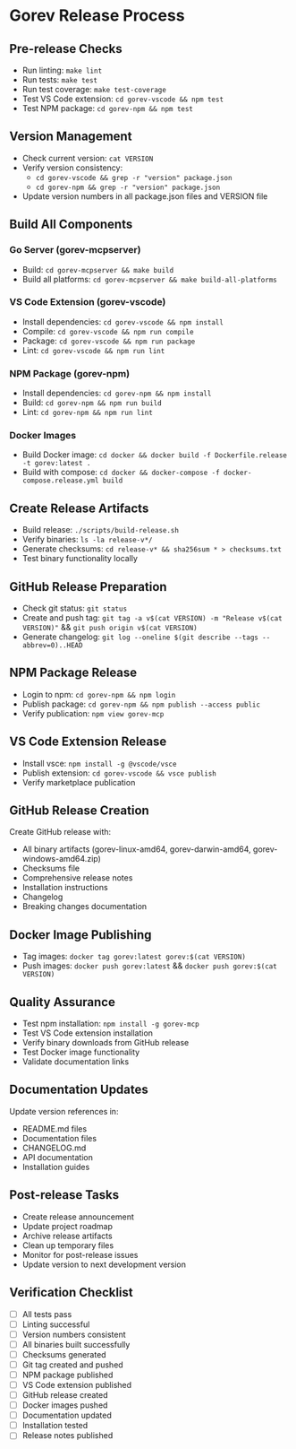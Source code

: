 # Gorev Release Process

## Pre-release Checks
- Run linting: `make lint`
- Run tests: `make test`
- Run test coverage: `make test-coverage`
- Test VS Code extension: `cd gorev-vscode && npm test`
- Test NPM package: `cd gorev-npm && npm test`

## Version Management
- Check current version: `cat VERSION`
- Verify version consistency: 
  - `cd gorev-vscode && grep -r "version" package.json`
  - `cd gorev-npm && grep -r "version" package.json`
- Update version numbers in all package.json files and VERSION file

## Build All Components
### Go Server (gorev-mcpserver)
- Build: `cd gorev-mcpserver && make build`
- Build all platforms: `cd gorev-mcpserver && make build-all-platforms`

### VS Code Extension (gorev-vscode)
- Install dependencies: `cd gorev-vscode && npm install`
- Compile: `cd gorev-vscode && npm run compile`
- Package: `cd gorev-vscode && npm run package`
- Lint: `cd gorev-vscode && npm run lint`

### NPM Package (gorev-npm)
- Install dependencies: `cd gorev-npm && npm install`
- Build: `cd gorev-npm && npm run build`
- Lint: `cd gorev-npm && npm run lint`

### Docker Images
- Build Docker image: `cd docker && docker build -f Dockerfile.release -t gorev:latest .`
- Build with compose: `cd docker && docker-compose -f docker-compose.release.yml build`

## Create Release Artifacts
- Build release: `./scripts/build-release.sh`
- Verify binaries: `ls -la release-v*/`
- Generate checksums: `cd release-v* && sha256sum * > checksums.txt`
- Test binary functionality locally

## GitHub Release Preparation
- Check git status: `git status`
- Create and push tag: `git tag -a v$(cat VERSION) -m "Release v$(cat VERSION)"` && `git push origin v$(cat VERSION)`
- Generate changelog: `git log --oneline $(git describe --tags --abbrev=0)..HEAD`

## NPM Package Release
- Login to npm: `cd gorev-npm && npm login`
- Publish package: `cd gorev-npm && npm publish --access public`
- Verify publication: `npm view gorev-mcp`

## VS Code Extension Release
- Install vsce: `npm install -g @vscode/vsce`
- Publish extension: `cd gorev-vscode && vsce publish`
- Verify marketplace publication

## GitHub Release Creation
Create GitHub release with:
- All binary artifacts (gorev-linux-amd64, gorev-darwin-amd64, gorev-windows-amd64.zip)
- Checksums file
- Comprehensive release notes
- Installation instructions
- Changelog
- Breaking changes documentation

## Docker Image Publishing
- Tag images: `docker tag gorev:latest gorev:$(cat VERSION)`
- Push images: `docker push gorev:latest` && `docker push gorev:$(cat VERSION)`

## Quality Assurance
- Test npm installation: `npm install -g gorev-mcp`
- Test VS Code extension installation
- Verify binary downloads from GitHub release
- Test Docker image functionality
- Validate documentation links

## Documentation Updates
Update version references in:
- README.md files
- Documentation files
- CHANGELOG.md
- API documentation
- Installation guides

## Post-release Tasks
- Create release announcement
- Update project roadmap
- Archive release artifacts
- Clean up temporary files
- Monitor for post-release issues
- Update version to next development version

## Verification Checklist
- [ ] All tests pass
- [ ] Linting successful
- [ ] Version numbers consistent
- [ ] All binaries built successfully
- [ ] Checksums generated
- [ ] Git tag created and pushed
- [ ] NPM package published
- [ ] VS Code extension published
- [ ] GitHub release created
- [ ] Docker images pushed
- [ ] Documentation updated
- [ ] Installation tested
- [ ] Release notes published